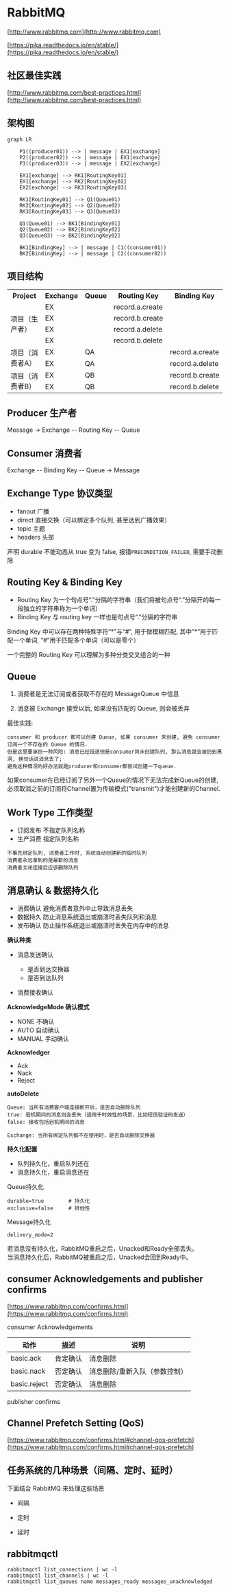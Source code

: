 # RabbitMQ

[http://www.rabbitmq.com](http://www.rabbitmq.com)

[https://pika.readthedocs.io/en/stable/](https://pika.readthedocs.io/en/stable/)


## 社区最佳实践

[http://www.rabbitmq.com/best-practices.html](http://www.rabbitmq.com/best-practices.html)


## 架构图

```graph
graph LR

    P1((producer01)) --> | message | EX1[exchange]
    P2((producer02)) --> | message | EX1[exchange]
    P3((producer03)) --> | message | EX2[exchange]

    EX1[exchange] --> RK1[RoutingKey01]
    EX1[exchange] --> RK2[RoutingKey02]
    EX2[exchange] --> RK3[RoutingKey03]

    RK1[RoutingKey01] --> Q1(Queue01)
    RK2[RoutingKey02] --> Q2(Queue02)
    RK3[RoutingKey03] --> Q3(Queue03)

    Q1(Queue01) --> BK1[BindingKey01]
    Q2(Queue02) --> BK2[BindingKey02]
    Q3(Queue03) --> BK2[BindingKey02]

    BK1[BindingKey] --> | message | C1((consumer01))
    BK2[BindingKey] --> | message | C2((consumer02))
```


## 项目结构

<escape>
<table>
    <tr>
        <th>Project</th>
        <th>Exchange</th>
        <th>Queue</th>
        <th>Routing Key</th>
        <th>Binding Key</th>
    </tr>
    <tr>
        <td rowspan="5">项目（生产者）</td>
    </tr>
    <tr>
        <td>EX</td>
        <td></td>
        <td>record.a.create</td>
        <td></td>
    </tr>
    <tr>
        <td>EX</td>
        <td></td>
        <td>record.b.create</td>
        <td></td>
    </tr>
    <tr>
        <td>EX</td>
        <td></td>
        <td>record.a.delete</td>
        <td></td>
    </tr>
    <tr>
        <td>EX</td>
        <td></td>
        <td>record.b.delete</td>
        <td></td>
    </tr>
    <tr>
        <td rowspan="3">项目（消费者A）</td>
    </tr>
    <tr>
        <td>EX</td>
        <td>QA</td>
        <td></td>
        <td>record.a.create</td>
    </tr>
    <tr>
        <td>EX</td>
        <td>QA</td>
        <td></td>
        <td>record.a.delete</td>
    </tr>
    <tr>
        <td rowspan="3">项目（消费者B）</td>
    </tr>
    <tr>
        <td>EX</td>
        <td>QB</td>
        <td></td>
        <td>record.b.create</td>
    </tr>
    <tr>
        <td>EX</td>
        <td>QB</td>
        <td></td>
        <td>record.b.delete</td>
    </tr>

</table>
</escape>


## Producer 生产者

Message -> Exchange -- Routing Key -- Queue


## Consumer 消费者

Exchange -- Binding Key -- Queue -> Message


## Exchange Type 协议类型

- fanout    广播
- direct    直接交换（可以绑定多个队列, 甚至达到广播效果）
- topic     主题
- headers   头部

声明 durable 不能动态从 true 变为 false, 报错`PRECONDITION_FAILED`, 需要手动删除


## Routing Key & Binding Key

- Routing Key 为一个句点号“.”分隔的字符串（我们将被句点号“.”分隔开的每一段独立的字符串称为一个单词）
- Binding Key 与 routing key 一样也是句点号“.”分隔的字符串

Binding Key 中可以存在两种特殊字符“\*”与“#”, 用于做模糊匹配, 其中“\*”用于匹配一个单词, “#”用于匹配多个单词（可以是零个）

一个完整的 Routing Key 可以理解为多种分类交叉组合的一种


## Queue

1. 消费者是无法订阅或者获取不存在的 MessageQueue 中信息

2. 消息被 Exchange 接受以后, 如果没有匹配的 Queue, 则会被丢弃

最佳实践:

```
consumer 和 producer 都可以创建 Queue, 如果 consumer 来创建, 避免 consumer 订阅一个不存在的 Queue 的情况.
但是这里要承担一种风险: 消息已经投递但是consumer尚未创建队列, 那么消息就会被扔到黑洞, 换句话说消息丢了;
避免这种情况的好办法就是producer和consumer都尝试创建一下queue. 
```
如果consumer在已经订阅了另外一个Queue的情况下无法完成新Queue的创建, 必须取消之前的订阅将Channel置为传输模式("transmit")才能创建新的Channel.


## Work Type 工作类型

- 订阅发布  不指定队列名称
- 生产消费  指定队列名称

```
不事先绑定队列, 消费者工作时, 系统自动创建新的临时队列
消费者永远拿到的是最新的消息
消费者关闭连接后应该删除队列
```


## 消息确认 & 数据持久化

- 消费确认  避免消费者意外中止导致消息丢失
- 数据持久  防止消息系统退出或崩溃时丢失队列和消息
- 发布确认  防止操作系统退出或崩溃时丢失在内存中的消息


**确认种类**

- 消息发送确认
    - 是否到达交换器
    - 是否到达队列

- 消费接收确认

**AcknowledgeMode 确认模式**

- NONE 不确认
- AUTO 自动确认
- MANUAL 手动确认

**Acknowledger**
 - Ack
 - Nack
 - Reject

**autoDelete**
```
Queue: 当所有消费客户端连接断开后，是否自动删除队列
true: 宕机期间的消息则会丢失（适用于时效性的场景，比如短信验证码发送）
false: 接收包括宕机期间的消息

Exchange: 当所有绑定队列都不在使用时，是否自动删除交换器
```

**持久化配置**

- 队列持久化，重启队列还在
- 消息持久化，重启消息还在

Queue持久化
```
durable=true        # 持久化
exclusive=false     # 排他性
```

Message持久化
```
delivery_mode=2
```

若消息没有持久化，RabbitMQ重启之后，Unacked和Ready全部丢失。  
当消息持久化后，RabbitMQ被重启之后，Unacked会回到Ready中。


## consumer Acknowledgements and publisher confirms

[https://www.rabbitmq.com/confirms.html](https://www.rabbitmq.com/confirms.html)

consumer Acknowledgements

动作 | 描述 | 说明
--- | --- | ---
basic.ack | 肯定确认 | 消息删除
basic.nack | 否定确认 | 消息删除/重新入队（参数控制）
basic.reject | 否定确认 | 消息删除

publisher confirms


## Channel Prefetch Setting (QoS)

[https://www.rabbitmq.com/confirms.html#channel-qos-prefetch](https://www.rabbitmq.com/confirms.html#channel-qos-prefetch)


## 任务系统的几种场景（间隔、定时、延时）

下面结合 RabbitMQ 来处理这些场景

- 间隔

- 定时

- 延时


## rabbitmqctl

```
rabbitmqctl list_connections | wc -l
rabbitmqctl list_channels | wc -l
rabbitmqctl list_queues name messages_ready messages_unacknowledged
```
